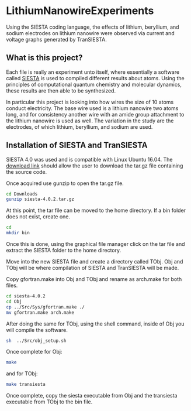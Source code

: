# LithiumNanowireExperiments
Using the SIESTA coding language, the effects of lithium, beryllium, and sodium electrodes on lithium nanowire were observed via current and voltage graphs generated by TranSIESTA.

## What is this project?
Each file is really an experiment unto itself, where essentially a software called [SIESTA](https://departments.icmab.es/leem/siesta/) is used to compiled different results about atoms. Using the principles of computational quantum chemistry and molecular dynamics, these results are then able to be synthesized. 

In particular this project is looking into how wires the size of 10 atoms conduct electricity. The base wire used is a lithium nanowire two atoms long, and for consistency another wire with an amide group attachment to the lithium nanowire is used as well. The variation in the study are the electrodes, of which lithium, beryllium, and sodium are used. 

## Installation of SIESTA and TranSIESTA
SIESTA 4.0 was used and is compatible with Linux Ubuntu 16.04.
The [download link](https://launchpad.net/siesta/4.0) should allow the user to download the tar.gz file containing the source code.

Once acquired use gunzip to open the tar.gz file.
```bash
cd Downloads
gunzip siesta-4.0.2.tar.gz
```

At this point, the tar file can be moved to the home directory. If a bin folder does not exist, create one.

```bash
cd
mkdir bin
```
Once this is done, using the graphical file manager click on the tar file and extract the SIESTA folder to the home directory. 

Move into the new SIESTA file and create a directory called TObj. Obj and TObj will be where compilation of SIESTA and TranSIESTA will be made.

Copy gfortran.make into Obj and TObj and rename as arch.make for both files.

```bash
cd siesta-4.0.2
cd Obj
cp ../Src/Sys/gfortran.make ./
mv gfortran.make arch.make
```
After doing the same for TObj, using the shell command, inside of Obj you will compile the software.

```bash
sh  ../Src/obj_setup.sh
```
Once complete for Obj:
```bash
make
```
and for TObj:
```bash
make transiesta
```
Once complete, copy the siesta executable from Obj and the transiesta executable from TObj to the bin file.

